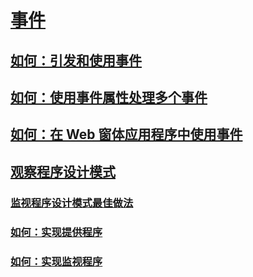 # [事件](index.md)
## [如何：引发和使用事件](how-to-raise-and-consume-events.md)
## [如何：使用事件属性处理多个事件](how-to-handle-multiple-events-using-event-properties.md)
## [如何：在 Web 窗体应用程序中使用事件](how-to-consume-events-in-a-web-forms-application.md)
## [观察程序设计模式](observer-design-pattern.md)
### [监视程序设计模式最佳做法](observer-design-pattern-best-practices.md)
### [如何：实现提供程序](how-to-implement-a-provider.md)
### [如何：实现监视程序](how-to-implement-an-observer.md)
